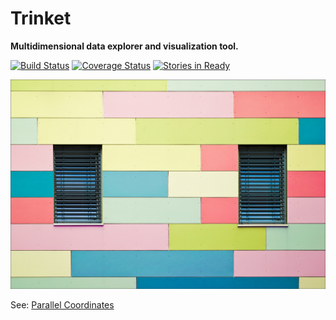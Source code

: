 # Trinket
**Multidimensional data explorer and visualization tool.**

[![Build Status](https://travis-ci.org/DistrictDataLabs/trinket.svg?branch=master)](https://travis-ci.org/DistrictDataLabs/trinket)
[![Coverage Status](https://coveralls.io/repos/DistrictDataLabs/trinket/badge.svg?branch=master&service=github)](https://coveralls.io/github/DistrictDataLabs/trinket?branch=master)
[![Stories in Ready](https://badge.waffle.io/DistrictDataLabs/trinket.png?label=ready&title=Ready)](https://waffle.io/DistrictDataLabs/trinket)

[![Colorful Wall](docs/img/wall.jpg)](https://flic.kr/p/75C2ac)

See: [Parallel Coordinates](http://homes.cs.washington.edu/~jheer//files/zoo/ex/stats/parallel.html)
